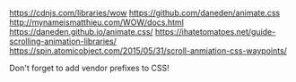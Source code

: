 <!-- tutorials: -->
https://cdnjs.com/libraries/wow
https://github.com/daneden/animate.css
http://mynameismatthieu.com/WOW/docs.html
https://daneden.github.io/animate.css/
https://ihatetomatoes.net/guide-scrolling-animation-libraries/
https://spin.atomicobject.com/2015/05/31/scroll-anmiation-css-waypoints/

Don't forget to add vendor prefixes to CSS!
